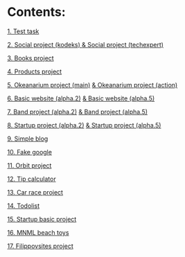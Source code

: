 <h1>Contents:</h1>

<a href="https://sscorpion9991.github.io/portfolio/01_test-task/index.html">1. Test task</a>

<a href="https://sscorpion9991.github.io/portfolio/02_first-social/index.html">2. Social project (kodeks) </a>
<a href="https://sscorpion9991.github.io/portfolio/02_first-social/index_techexp.html"> &amp; Social project (techexpert) </a>

<a href="https://sscorpion9991.github.io/portfolio/03_second-books/index.html">3. Books project</a>

<a href="https://sscorpion9991.github.io/portfolio/04_third-products/index.html">4. Products project</a>

<a href="https://sscorpion9991.github.io/portfolio/05_fourth-okeanarium/index.html">5. Okeanarium project (main)</a>
<a href="https://sscorpion9991.github.io/portfolio/05_fourth-okeanarium/action.html"> &amp; Okeanarium project (action)</a>

<a href="https://sscorpion9991.github.io/portfolio/06_basic/Bootstrapv4.0.0-alpha.2/index.html">6. Basic website (alpha.2)</a>
<a href="https://sscorpion9991.github.io/portfolio/06_basic/Bootstrapv4.0.0-alpha.5/index.html"> &amp; Basic website (alpha.5)</a>

<a href="https://sscorpion9991.github.io/portfolio/07_band/Bootstrapv4.0.0-alpha.2/band.html">7. Band project (alpha.2)</a>
<a href="https://sscorpion9991.github.io/portfolio/07_band/Bootstrapv4.0.0-alpha.5/band.html"> &amp; Band project (alpha.5)</a>

<a href="https://sscorpion9991.github.io/portfolio/08_startup/Bootstrapv4.0.0-alpha.2/startup.html">8. Startup project (alpha.2)</a>
<a href="https://sscorpion9991.github.io/portfolio/08_startup/Bootstrapv4.0.0-alpha.5/startup.html"> &amp; Startup project (alpha.5)</a>

<a href="https://sscorpion9991.github.io/portfolio/09_simple-blog/css-project.html">9. Simple blog</a>

<a href="https://sscorpion9991.github.io/portfolio/10_fake-google/google.html">10. Fake google</a>

<a href="https://sscorpion9991.github.io/portfolio/11_orbit/orbit.html">11. Orbit project</a>

<a href="https://sscorpion9991.github.io/portfolio/12_tip-calculator/tipcalculator.html">12. Tip calculator</a>

<a href="https://sscorpion9991.github.io/portfolio/13_car-race/car.html">13. Car race project</a>

<a href="https://sscorpion9991.github.io/portfolio/14_to-do-list/todolist.html">14. Todolist</a>

<a href="https://sscorpion9991.github.io/portfolio/15_startup-basic/startupbasic.html">15. Startup basic project</a>

<a href="https://sscorpion9991.github.io/portfolio/16_minimal/index.html">16. MNML beach toys</a>

<a href="https://sscorpion9991.github.io/portfolio/17_filippovsites/index.html">17. Filippovsites project</a>

